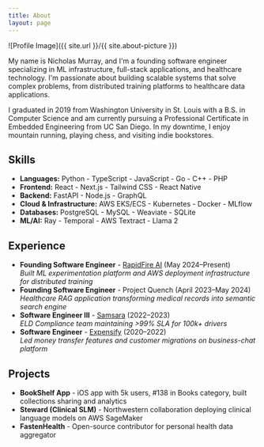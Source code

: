 ```yaml
---
title: About
layout: page
---
```

![Profile Image]({{ site.url }}/{{ site.about-picture }})

<p>My name is Nicholas Murray, and I'm a founding software engineer specializing in ML infrastructure, full-stack applications, and healthcare technology. I'm passionate about building scalable systems that solve complex problems, from distributed training platforms to healthcare data applications.</p>

<p>I graduated in 2019 from Washington University in St. Louis with a B.S. in Computer Science and am currently pursuing a Professional Certificate in Embedded Engineering from UC San Diego. In my downtime, I enjoy mountain running, playing chess, and visiting indie bookstores.</p>

<h2>Skills</h2>

<ul class="skill-list">
	<li><strong>Languages:</strong> Python - TypeScript - JavaScript - Go - C++ - PHP</li>
	<li><strong>Frontend:</strong> React - Next.js - Tailwind CSS - React Native</li>
	<li><strong>Backend:</strong> FastAPI - Node.js - GraphQL</li>
	<li><strong>Cloud & Infrastructure:</strong> AWS EKS/ECS - Kubernetes - Docker - MLflow</li>
	<li><strong>Databases:</strong> PostgreSQL - MySQL - Weaviate - SQLite</li>
	<li><strong>ML/AI:</strong> Ray - Temporal - AWS Textract - Llama 2</li>
</ul>

<h2>Experience</h2>

<ul>
	<li><strong>Founding Software Engineer</strong> - <a href="#">RapidFire AI</a> (May 2024–Present)<br/>
		<em>Built ML experimentation platform and AWS deployment infrastructure for distributed training</em></li>
	<li><strong>Founding Software Engineer</strong> - Project Quench (April 2023–May 2024)<br/>
		<em>Healthcare RAG application transforming medical records into semantic search engine</em></li>
	<li><strong>Software Engineer III</strong> - <a href="https://www.samsara.com/">Samsara</a> (2022–2023)<br/>
		<em>ELD Compliance team maintaining >99% SLA for 100k+ drivers</em></li>
	<li><strong>Software Engineer</strong> - <a href="https://www.expensify.com/">Expensify</a> (2020–2022)<br/>
		<em>Led money transfer features and customer migrations on business-chat platform</em></li>
</ul>

<h2>Projects</h2>

<ul>
	<li><strong>BookShelf App</strong> - iOS app with 5k users, #138 in Books category, built collections sharing and analytics</li>
	<li><strong>Steward (Clinical SLM)</strong> - Northwestern collaboration deploying clinical language models on AWS SageMaker</li>
	<li><strong>FastenHealth</strong> - Open-source contributor for personal health data aggregator</li>
</ul>

